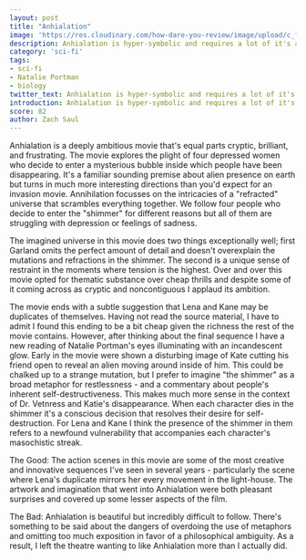 ```yaml
---
layout: post
title: "Anhialation"
image: 'https://res.cloudinary.com/how-dare-you-review/image/upload/c_fill,h_399,w_760/v1528674428/_38aee3f0-266b-11e8-9f95-06a811d7e716.jpg'
description: Anhialation is hyper-symbolic and requires a lot of it's audience, and for the most part the ideas are worth it.
category: 'sci-fi'
tags: 
- sci-fi
- Natalie Portman
- biology
twitter_text: Anhialation is hyper-symbolic and requires a lot of it's audience, and for the most part the ideas are worth it.
introduction: Anhialation is hyper-symbolic and requires a lot of it's audience, and for the most part the ideas are worth it.
score: 82
author: Zach Saul 
---
```

Anhialation is a deeply ambitious movie that's equal parts cryptic, brilliant, and frustrating. The movie explores the plight of four depressed women who decide to enter a mysterious bubble inside which people have been disappearing. It's a familiar sounding premise about alien presence on earth but turns in much more interesting directions than you'd expect for an invasion movie. Annihilation focusses on the intricacies of a "refracted" universe that scrambles everything together. We follow four people who decide to enter the "shimmer" for different reasons but all of them are struggling with depression or feelings of sadness.

The imagined universe in this movie does two things exceptionally well; first Garland omits the perfect amount of detail and doesn't overexplain the mutations and refractions in the shimmer. The second is a unique sense of restraint in the moments where tension is the highest. Over and over this movie opted for thematic substance over cheap thrills and despite some of it coming across as cryptic and noncontiguous I applaud its ambition.

The movie ends with a subtle suggestion that Lena and Kane may be duplicates of themselves. Having not read the source material, I have to admit I found this ending to be a bit cheap given the richness the rest of the movie contains. However, after thinking about the final sequence I have a new reading of Natalie Portman's eyes illuminating with an incandescent glow. Early in the movie were shown a disturbing image of Kate cutting his friend open to reveal an alien moving around inside of him. This could be chalked up to a strange mutation, but I prefer to imagine "the shimmer" as a broad metaphor for restlessness - and a commentary about people's inherent self-destructiveness. This makes much more sense in the context of Dr. Vetnress and Katie's disappearance. When each character dies in the shimmer it's a conscious decision that resolves their desire for self-destruction. For Lena and Kane I think the presence of the shimmer in them refers to a newfound vulnerability that accompanies each character's masochistic streak.

The Good: The action scenes in this movie are some of the most creative and innovative sequences I've seen in several years - particularly the scene where Lena's duplicate mirrors her every movement in the light-house. The artwork and imagination that went into Anhialation were both pleasant surprises and covered up some lesser aspects of the film.

The Bad: Anhialation is beautiful but incredibly difficult to follow. There's something to be said about the dangers of overdoing the use of metaphors and omitting too much exposition in favor of a philosophical ambiguity. As a result, I left the theatre wanting to like Anhialation more than I actually did.